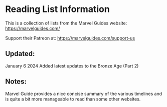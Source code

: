 # Reading List Information
This is a collection of lists from the Marvel Guides website:
https://marvelguides.com/

Support their Patreon at: 
https://marvelguides.com/support-us

## Updated:
January 6 2024
Added latest updates to the Bronze Age (Part 2)

## Notes:
Marvel Guide provides a nice concise summary of the various timelines and is quite a bit more manageable to read than some other websites.

